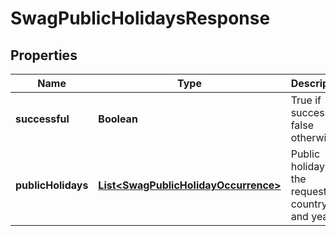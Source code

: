 
# SwagPublicHolidaysResponse

## Properties
Name | Type | Description | Notes
------------ | ------------- | ------------- | -------------
**successful** | **Boolean** | True if successful, false otherwise |  [optional]
**publicHolidays** | [**List&lt;SwagPublicHolidayOccurrence&gt;**](SwagPublicHolidayOccurrence.md) | Public holidays in the requested country and year |  [optional]




